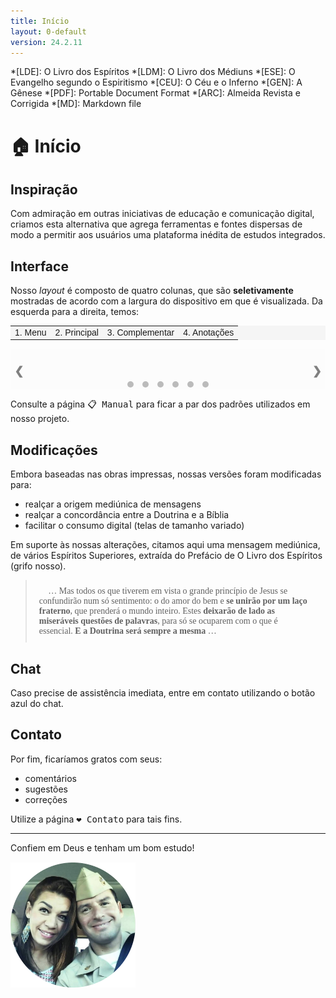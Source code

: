 ```yaml
---
title: Início
layout: 0-default
version: 24.2.11
---
```


<head>
<link href="https://fonts.googleapis.com/css2?family=Zeyada&display=swap" rel="stylesheet">

<style>
.wrapper {
    border-left: 1px solid var(--border-color);
    border-right: 1px solid var(--border-color);
    border-bottom: 1px solid var(--border-color);
    background-color: #eeeeee10
}

.mySlides {
    display: none
}

img {
    vertical-align: middle;
}

/* Slideshow container */
.slideshow-container {
    max-width: 90%;
    position: relative;
    margin: auto;
}

/* Next & previous buttons */
.prev,
.next {
    cursor: pointer;
    position: absolute;
    top: 50%;
    width: auto;
    padding: 16px;
    margin-top: -22px;
    color: grey;
    font-weight: bold;
    font-size: 18px;
    transition: 0.6s ease;
    border-radius: 0 3px 3px 0;
    user-select: none;
    margin-left: -35px;
}

/* Position the "next button" to the right */
.next {
    right: -35px;
    border-radius: 3px 0 0 3px;
}

/* On hover, add a black background color with a little bit see-through */
.prev:hover,
.next:hover {
    background-color: rgba(200, 200, 200.8);
    color: white;
}

/* Caption text */
.text {
    color: grey;
    font-size: 16px;
    padding: 20px 12px;
    position: absolute;
    bottom: -40px;
    width: 100%;
    margin-left: -12px;
    text-align: center;
    font-family: sans-serif;
}

/* Number text (1/3 etc) */
.numbertext {
    color: currentColor;
    font-size: 12px;
    padding: 8px 12px;
    position: absolute;
    bottom: -30px;
    right: 0;
    font-family: sans-serif;
}

/* The dots/bullets/indicators */
.dot {
    cursor: pointer;
    height: 10px;
    width: 10px;
    margin: 0 5px;
    background-color: #bbb;
    border-radius: 50%;
    display: inline-block;
    transition: background-color 0.6s ease;
}

.active,
.dot:hover {
    background-color: #717171;
}

/* Fading animation */
.fade {
    animation-name: fade;
    animation-duration: 0.5s;
}

@keyframes fade {
    from {
        opacity: .4
    }

    to {
        opacity: 1
    }
}

/* On smaller screens, decrease text size */
@media only screen and (max-width: 300px) {

    .prev,
    .next,
    .text {
        font-size: 11px
    }
}
</style>
</head>

*[LDE]: O Livro dos Espíritos
*[LDM]: O Livro dos Médiuns
*[ESE]: O Evangelho segundo o Espiritismo
*[CEU]: O Céu e o Inferno
*[GEN]: A Gênese
*[PDF]: Portable Document Format
*[ARC]: Almeida Revista e Corrigida
*[MD]: Markdown file

# <span class="emoji">🏠</span> Início

## Inspiração 

Com admiração em outras iniciativas de educação e comunicação digital, criamos esta alternativa que agrega ferramentas e fontes dispersas de modo a permitir aos usuários uma plataforma inédita de estudos integrados.

## Interface

Nosso <i>layout</i> é composto de quatro colunas, que são **seletivamente** mostradas de acordo com a largura do dispositivo em que é visualizada. Da esquerda para a direita, temos:

<table style="font-family: sans-serif; font-size: 14px; background-color: #eeeeee80">
  <tbody>
    <tr>
      <td>1. Menu</td>
      <td>2. Principal</td>
      <td>3. Complementar</td>
      <td>4. Anotações</td>
    </tr>
  </tbody>
</table>

<div class="wrapper">

<br>

<div class="slideshow-container">

<div class="mySlides fade">
  <div class="numbertext">1 / 6</div>
  <img src="../assets/images/doutrina-column-demo-1b.svg" style="width:100%">
  <div class="text">Adaptação automática</div>
</div>

<div class="mySlides fade">
  <div class="numbertext">2 / 6</div>
  <img src="../assets/images/doutrina-column-demo-2b.svg" style="width:100%">
  <div class="text">Desktop</div>
</div>

<div class="mySlides fade">
  <div class="numbertext">3 / 6</div>
  <img src="../assets/images/doutrina-column-demo-3b.svg" style="width:100%">
  <div class="text">Notebook</div>
</div>

<div class="mySlides fade">
    <div class="numbertext">4 / 6</div>
    <img src="../assets/images/doutrina-column-demo-4b.svg" style="width:100%">
    <div class="text">Tablet</div>
  </div>
  
  <div class="mySlides fade">
    <div class="numbertext">5 / 6</div>
    <img src="../assets/images/doutrina-column-demo-5b.svg" style="width:100%">
    <div class="text">Mobile (de pé)</div>
  </div>
  
  <div class="mySlides fade">
    <div class="numbertext">6 / 6</div>
    <img src="../assets/images/doutrina-column-demo-6b.svg" style="width:100%">
    <div class="text">Mobile (deitado)</div>
  </div>

<a class="prev" onclick="plusSlides(-1)">❮</a>
<a class="next" onclick="plusSlides(1)">❯</a>

</div>
<br>

<div style="text-align:center">
  <span class="dot" onclick="currentSlide(1)"></span> 
  <span class="dot" onclick="currentSlide(2)"></span> 
  <span class="dot" onclick="currentSlide(3)"></span>
  <span class="dot" onclick="currentSlide(4)"></span> 
  <span class="dot" onclick="currentSlide(5)"></span> 
  <span class="dot" onclick="currentSlide(6)"></span>
</div>
</div>


<!-- <iframe style="filter: none" src="https://docs.google.com/presentation/d/e/2PACX-1vRESbamVWKVF0_u4WuiG5c4dksBqoLB8F4JR7PYJbIKSZwUIgUilb5MtxrbbvdQpkNvtTEs_iQO0XMW/embed?start=true&loop=true&delayms=2000" frameborder="0" width="100%" height="40%%" allowfullscreen="true" mozallowfullscreen="true" webkitallowfullscreen="true"></iframe> -->

Consulte a página <kbd><a href="./2-manual.html" style="text-decoration: none;"><span class="emoji">📋</span> Manual</a></kbd> para ficar a par dos padrões utilizados em nosso projeto.

## Modificações

Embora baseadas nas obras impressas, nossas versões foram modificadas para:

- realçar a origem mediúnica de mensagens
- realçar a concordância entre a Doutrina e a Bíblia
- facilitar o consumo digital (telas de tamanho variado)

Em suporte às nossas alterações, citamos aqui uma mensagem mediúnica, de vários Espíritos Superiores, extraída do Prefácio de O Livro dos Espíritos (grifo nosso).

<blockquote class="spirit" style="font-family: serif; padding: 10px 20px">
<span class="emoji">👻</span> … Mas todos os que tiverem em vista o grande princípio de Jesus se confundirão num só sentimento: o do amor do bem e <strong>se unirão por um laço fraterno</strong>, que prenderá o mundo inteiro. Estes <strong>deixarão de lado as miseráveis questões de palavras</strong>, para só se ocuparem com o que é essencial. <strong>E a Doutrina será sempre a mesma</strong> … </blockquote>

## Chat

Caso precise de assistência imediata, entre em contato utilizando o botão azul do chat.

<!-- <img src="../assets/images/crisp-logo.svg" width="30" height="30" alt="botão do crisp chat" style="all: unset; height: 30px; vertical-align: text-bottom;"> -->

## Contato

Por fim, ficaríamos gratos com seus:

- comentários
- sugestões
- correções

Utilize a página <kbd><a href="./5-contact.html" style="text-decoration: none;"><span class="emoji">❤️</span> Contato</a></kbd> para tais fins.

---

Confiem em Deus e tenham um bom estudo!

Mai & Sergio
{:.cursive}

<img src="../assets/images/us-round.jpg" width="200" height="200" alt="foto do casal" style="
all: unset; 
background-color: transparent;
margin-top: -30px;
width: 200px;
overflow:clip !important">

<p>&nbsp;</p>
<p>&nbsp;</p>
<p>&nbsp;</p>

<script>
let slideIndex = 1;
showSlides(slideIndex);

function plusSlides(n) {
  showSlides(slideIndex += n);
}

function currentSlide(n) {
  showSlides(slideIndex = n);
}

function showSlides(n) {
  let i;
  let slides = document.getElementsByClassName("mySlides");
  let dots = document.getElementsByClassName("dot");
  if (n > slides.length) {slideIndex = 1}    
  if (n < 1) {slideIndex = slides.length}
  for (i = 0; i < slides.length; i++) {
    slides[i].style.display = "none";  
  }
  for (i = 0; i < dots.length; i++) {
    dots[i].className = dots[i].className.replace(" active", "");
  }
  slides[slideIndex-1].style.display = "block";  
  dots[slideIndex-1].className += " active";
}
</script>

